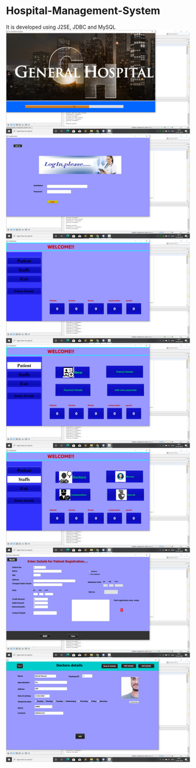 # Hospital-Management-System
It is developed using J2SE, JDBC and MySQL
![](HSP_images/1.png)
![](HSP_images/2.png)
![](HSP_images/3.png)
![](HSP_images/4.png)
![](HSP_images/5.png)
![](HSP_images/6.png)
![](HSP_images/7.png)
